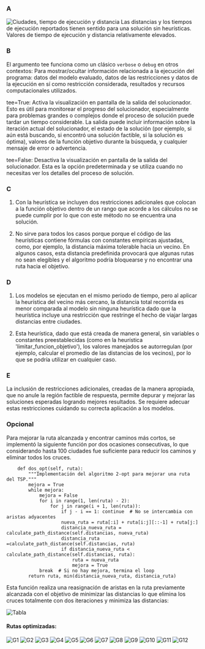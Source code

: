 ### A
![Ciudades, tiempo de ejecución y distancia](images/A.png)
Las distancias y los tiempos de ejecución reportados tienen sentido para una solución sin heurísticas. Valores de tiempo de ejecución y distancia relativamente elevados.

### B
El argumento tee funciona como un clásico `verbose` o `debug` en otros contextos: Para mostrar/ocultar información relacionada a la ejecución del programa: datos del modelo evaluado, datos de las restricciones y datos de la ejecución en sí como restricción considerada, resultados y recursos computacionales utilizados. 

tee=True: Activa la visualización en pantalla de la salida del solucionador. Esto es útil para monitorear el progreso del solucionador, especialmente para problemas grandes o complejos donde el proceso de solución puede tardar un tiempo considerable. La salida puede incluir información sobre la iteración actual del solucionador, el estado de la solución (por ejemplo, si aún está buscando, si encontró una solución factible, si la solución es óptima), valores de la función objetivo durante la búsqueda, y cualquier mensaje de error o advertencia.

tee=False: Desactiva la visualización en pantalla de la salida del solucionador. Esta es la opción predeterminada y se utiliza cuando no necesitas ver los detalles del proceso de solución.

### C
1. Con la heurística se incluyen dos restricciones adicionales que colocan a la función objetivo dentro de un rango que acorde a los cálculos no se puede cumplir por lo que con este método no se encuentra una solución. 

<!-- 2. No sirve para todo porque el código de las heurísticas contiene fórmulas con constantes empíricas ajustadas  -->
2. No sirve para todos los casos porque porque el código de las heurísticas contiene fórmulas con constantes empíricas ajustadas, como, por ejemplo, la distancia máxima tolerable hacia un vecino. En algunos casos, esta distancia predefinida provocará que algunas rutas no sean elegibles y el algoritmo podría bloquearse y no encontrar una ruta hacia el objetivo.

### D
1. Los modelos se ejecutan en el mismo periodo de tiempo, pero al aplicar la heurística del vecino más cercano, la distancia total recorrida es menor comparada al modelo sin ninguna heurística dado que la heurística incluye una restricción que restringe el hecho de viajar largas distancias entre ciudades.

2. Esta heurística, dado que está creada de manera general, sin variables o constantes preestablecidas (como en la heurística 'limitar_funcion_objetivo'), los valores manejados se autorregulan (por ejemplo, calcular el promedio de las distancias de los vecinos), por lo que se podría utilizar en cualquier caso.

### E
La inclusión de restricciones adicionales, creadas de la manera apropiada, que no anule la región factible de respuesta, permite depurar y mejorar las soluciones esperadas logrando mejores resultados. Se requiere adecuar estas restricciones cuidando su correcta aplicación a los modelos.

### Opcional
Para mejorar la ruta alcanzada y encontrar caminos más cortos, se implementó la siguiente función por dos ocasiones consecutivas, lo que considerando hasta 100 ciudades fue suficiente para reducir los caminos y eliminar todos los cruces.

``` 
    def dos_opt(self, ruta):
        """Implementación del algoritmo 2-opt para mejorar una ruta del TSP."""
        mejora = True
        while mejora:
            mejora = False
            for i in range(1, len(ruta) - 2):
                for j in range(i + 1, len(ruta)):
                    if j - i == 1: continue  # No se intercambia con aristas adyacentes
                    nueva_ruta = ruta[:i] + ruta[i:j][::-1] + ruta[j:]
                    distancia_nueva_ruta = calculate_path_distance(self.distancias, nueva_ruta)
                    distancia_ruta =calculate_path_distance(self.distancias, ruta)
                    if distancia_nueva_ruta < calculate_path_distance(self.distancias, ruta):
                        ruta = nueva_ruta
                        mejora = True
            break  # Si no hay mejora, termina el loop
        return ruta, min(distancia_nueva_ruta, distancia_ruta)
``` 

Esta función realiza una reasignación de aristas en la ruta previamente alcanzada con el objetivo de minimizar las distancias lo que elimina los cruces totalmente con dos iteraciones y minimiza las distancias:

![Tabla](images/Tabla_opcional.png)

#### Rutas optimizadas:

![G1](images/grafico_1.jpg)
![G2](images/grafico_2.jpg)
![G3](images/grafico_3.jpg)
![G4](images/grafico_4.jpg)
![G5](images/grafico_5.jpg)
![G6](images/grafico_6.jpg)
![G7](images/grafico_7.jpg)
![G8](images/grafico_8.jpg)
![G9](images/grafico_9.jpg)
![G10](images/grafico_10.jpg)
![G11](images/grafico_11.jpg)
![G12](images/grafico_12.jpg)